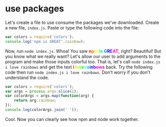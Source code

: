 # use packages

Let's create a file to use consume the packages we've downloaded.  Create a new file, `index.js`.  Paste or type the following code into the file:

```js
var colors = require('colors');
console.log('npm is GREAT'.rainbow);
```

Now, run `node index.js`.  Whoa! You saw <span style='font-weight:bold;'><span style='color:#FF0000;'>n</span><span style='color:#FF7F00;'>p</span><span style='color:#FFFF00;'>m</span> <span style='color:#00FF00;'>i</span><span style='color:#00FF7F;'>s</span> <span style='color:#007FFF;'>G</span><span style='color:#0000FF;'>R</span><span style='color:#7F00FF;'>E</span><span style='color:#FF00FE;'>A</span><span style='color:#FF007F;'>T</span></span>, right? Beautiful!  But you know what we really want?  Let's allow our user to add arguments to the program and make those inputs colorful too.  That is, let's call `node index.js i love rainbows` and get the text <span style='font-weight:bold;'><span style='color:#FF0000;'>i</span> <span style='color:#FFCC00;'>l</span><span style='color:#CBFF00;'>o</span><span style='color:#65FF00;'>v</span><span style='color:#00FF00;'>e</span> <span style='color:#00FFCC;'>r</span><span style='color:#00CBFF;'>a</span><span style='color:#0065FF;'>i</span><span style='color:#0000FF;'>n</span><span style='color:#6500FF;'>b</span><span style='color:#CC00FF;'>o</span><span style='color:#FF00CB;'>w</span><span style='color:#FF0065;'>s</span></span> back.  Try the following code then run `node index.js i love rainbows`.  Don't worry if you don't understand the code.

```js
var colors = require('colors');
var args = process.argv.slice(2);
var colorArgs = args.map(function(arg) {
    return arg.rainbow;
});
console.log(colorArgs.join(' '));
```

Cool.  Now you can clearly see how npm and node work together.
